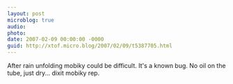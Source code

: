 ```yaml
---
layout: post
microblog: true
audio: 
photo: 
date: 2007-02-09 00:00:00 -0000
guid: http://xtof.micro.blog/2007/02/09/t5387705.html
---
```

After rain unfolding mobiky could be difficult. It's a known bug. No oil on the tube, just dry... dixit mobiky rep. 
